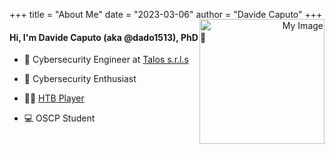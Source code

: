 +++
title = "About Me"
date = "2023-03-06"
author = "Davide Caputo"
+++


#### Hi, I'm Davide Caputo (aka @dado1513), PhD 👋 

<div style="text-align: right; position: relative; float: right; top: -4em"><img src="/img/personal-pic.png" width="200" alt="My Image" /></div>

- 💼 Cybersecurity Engineer at [Talos s.r.l.s](https://talos-sec.com)

- 🤩 Cybersecurity Enthusiast
 
- 👨‍💻 [HTB Player](https://app.hackthebox.com/profile/580421)

- 💻 OSCP Student


<div id='div-icon'>

<a href="https://github.com/dado1513"><i class="fa-brands fa-github fa-2xl"></i></a>

<a href="https://twitter.com/Dado_1513"> <i class="fa-brands fa-twitter fa-2xl"></i></a>

<a href="https://www.linkedin.com/in/davide-caputo/"> <i class="fa-brands fa-linkedin-in fa-2xl"></i></a>

</div>
